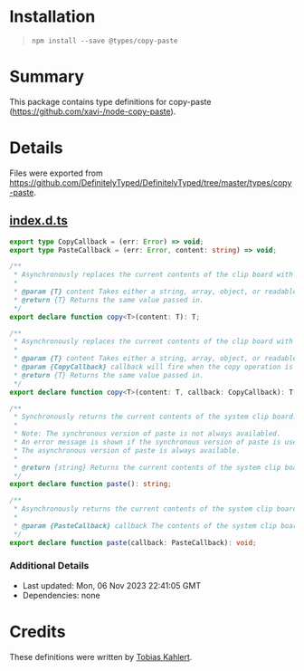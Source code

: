 # Installation
> `npm install --save @types/copy-paste`

# Summary
This package contains type definitions for copy-paste (https://github.com/xavi-/node-copy-paste).

# Details
Files were exported from https://github.com/DefinitelyTyped/DefinitelyTyped/tree/master/types/copy-paste.
## [index.d.ts](https://github.com/DefinitelyTyped/DefinitelyTyped/tree/master/types/copy-paste/index.d.ts)
````ts
export type CopyCallback = (err: Error) => void;
export type PasteCallback = (err: Error, content: string) => void;

/**
 * Asynchronously replaces the current contents of the clip board with text.
 *
 * @param {T} content Takes either a string, array, object, or readable stream.
 * @return {T} Returns the same value passed in.
 */
export declare function copy<T>(content: T): T;

/**
 * Asynchronously replaces the current contents of the clip board with text.
 *
 * @param {T} content Takes either a string, array, object, or readable stream.
 * @param {CopyCallback} callback will fire when the copy operation is complete.
 * @return {T} Returns the same value passed in.
 */
export declare function copy<T>(content: T, callback: CopyCallback): T;

/**
 * Synchronously returns the current contents of the system clip board.
 *
 * Note: The synchronous version of paste is not always availabled.
 * An error message is shown if the synchronous version of paste is used on an unsupported platform.
 * The asynchronous version of paste is always available.
 *
 * @return {string} Returns the current contents of the system clip board.
 */
export declare function paste(): string;

/**
 * Asynchronously returns the current contents of the system clip board.
 *
 * @param {PasteCallback} callback The contents of the system clip board are passed to the callback as the second parameter.
 */
export declare function paste(callback: PasteCallback): void;

````

### Additional Details
 * Last updated: Mon, 06 Nov 2023 22:41:05 GMT
 * Dependencies: none

# Credits
These definitions were written by [Tobias Kahlert](https://github.com/SrTobi).
